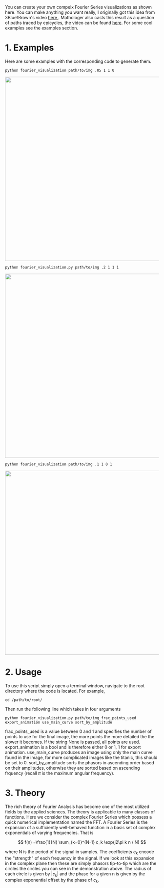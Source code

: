 You can create your own compelx Fourier Series visualizations as shown here. You can make anything you want really, I originally got this idea from 3Blue1Brown's video <a href="https://www.youtube.com/watch?v=r6sGWTCMz2k">here </a>. Mathologer also casts this result as a question of paths traced by epicycles, the video can be found <a href="https://www.youtube.com/watch?v=qS4H6PEcCCA&t=656s">here</a>. For some cool examples see the examples section.

# 1. Examples
Here are some examples with the corresponding code to generate them.
```
python fourier_visualization path/to/img .05 1 1 0
```
<img src="example_animations/ball.gif" width="600"/>

```
python fourier_visualization.py path/to/img .2 1 1 1
```

<img src="example_animations/pi.gif" width="600"/>

```
python fourier_visualization path/to/img .1 1 0 1
```

<img src="example_animations/rose_and_jack.gif" width="600"/>

# 2. Usage
To use this script simply open a terminal window, navigate to the root directory where the code is located. For example, 
```
cd /path/to/root/
``` 
Then run the following line which takes in four arguments
```
python fourier_visualization.py path/to/img frac_points_used export_animation use_main_curve sort_by_amplitude
```
frac_points_used is a value between 0 and 1 and specifies the number of points to use for the final image, the more points the more detailed the the slower it becomes. If the string None is passed, all points are used. 
export_animation is a bool and is therefore either 0 or 1, 1 for export animation.
use_main_curve produces an image using only the main curve found in the image, for more complicated images like the titanic, this should be set to 0.
sort_by_amplitude sorts the phasors in ascending order based on their amplitudes, otherwise they are sorted based on ascending frquency (recall $\pi$ is the maximum angular frequency). 

# 3. Theory
The rich theory of Fourier Analysis has become one of the most utilized fields by the applied sciences. The theory is applicable to many classes of functions. Here we consider the complex Fourier Series which possess a quick numerical implementation named the FFT. A Fourier Series is the expansion of a sufficiently well-behaved function in a basis set of complex exponentials of varying frequencies. That is 

$$  f(n) =\frac{1}{N} \sum_{k=0}^{N-1} c_k \exp(j2\pi k n / N) $$

where N is the period of the signal in samples. The coefficients $c_k$ encode the "strength" of each frequency in the signal. If we look at this expansion in the complex plane then these are simply phasors tip-to-tip which are the circles the circles you can see in the demonstration above.  The radius of each circle is given by $|c_k|$ and the phase for a given n is given by the complex exponential offset by the phase of $c_k$. 
